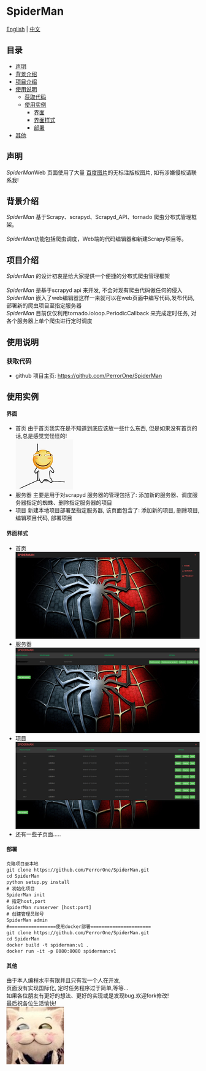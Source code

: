 # SpiderMan 
<a href="EN_README.md">English</a> | <a href="README.md">中文</a><br>
## 目录  
* [声明](#声明)  
* [背景介绍](#背景介绍)  
* [项目介绍](#项目介绍)  
* [使用说明](#使用说明)  
  * [获取代码](#获取代码)  
  * [使用实例](#使用实例)  
       * [界面](#界面介绍)  
       * [界面样式](#界面样式)
       * [部署](#部署)  
* [其他](#其他)  
  
<a name="声明"></a>  
## 声明   
*SpiderMan*Web 页面使用了大量 <a href="http://image.baidu.com/">百度图片</a>的无标注版权图片, 如有涉嫌侵权请联系我!
<a name="背景介绍"></a>  
## 背景介绍  
  
*SpiderMan* 基于Scrapy、scrapyd、Scrapyd_API、tornado 爬虫分布式管理框架。<br/>  
*SpiderMan*功能包括爬虫调度，Web端的代码编辑器和新建Scrapy项目等。
  
<a name="项目介绍"></a>  
## 项目介绍  
*SpiderMan* 的设计初衷是给大家提供一个便捷的分布式爬虫管理框架<br>  
*SpiderMan* 是基于scrapyd api 来开发, 不会对现有爬虫代码做任何的侵入<br>
*SpiderMan* 嵌入了web编辑器这样一来就可以在web页面中编写代码,发布代码,部署新的爬虫项目至指定服务器 <br>
*SpiderMan* 目前仅仅利用tornado.ioloop.PeriodicCallback 来完成定时任务, 对各个服务器上单个爬虫进行定时调度<br>
  
<a name="使用说明"></a>  
## 使用说明  
  
<a name="获取代码"></a>  
### 获取代码  
  
* github 项目主页: <https://github.com/PerrorOne/SpiderMan>  
  
  
<a name="使用实例"></a>  
## 使用实例
#### 界面  
* 首页 由于首页我实在是不知道到底应该放一些什么东西, 但是如果没有首页的话,总是感觉觉怪怪的!<br> ![Shurnim icon](SpiderMan/server/web/templates/static/images/readme/haipa.png)  
* 服务器 主要是用于对scrapyd 服务器的管理包括了: 添加新的服务器、调度服务器指定的蜘蛛、删除指定服务器的项目
* 项目 新建本地项目部署至指定服务器, 该页面包含了: 添加新的项目, 删除项目, 编辑项目代码, 部署项目

#### 界面样式
* 首页 <br> ![Shurnim icon](SpiderMan/server/web/templates/static/images/readme/home.png)
* 服务器 <br> ![Shurnim icon](SpiderMan/server/web/templates/static/images/readme/server.png)
* 项目<br>![Shurnim icon](SpiderMan/server/web/templates/static/images/readme/project.png)
* 还有一些子页面.....

#### 部署
```
克隆项目至本地
git clone https://github.com/PerrorOne/SpiderMan.git
cd SpiderMan
python setup.py install
# 初始化项目
SpiderMan init
# 指定host,port 
SpiderMan runserver [host:port]
# 创建管理员账号
SpiderMan admin
#=================使用docker部署======================
git clone https://github.com/PerrorOne/SpiderMan.git
cd SpiderMan
docker build -t spiderman:v1 .
docker run -it -p 8080:8080 spiderman:v1
```

#### 其他

由于本人编程水平有限并且只有我一个人在开发,<br>
页面没有实现国际化, 定时任务程序过于简单,等等...<br>
如果各位朋友有更好的想法、更好的实现或是发现bug.欢迎fork修改!<br>
最后祝各位生活愉快!<br> ![Shurnim icon](SpiderMan/server/web/templates/static/images/readme/end.jpg)
